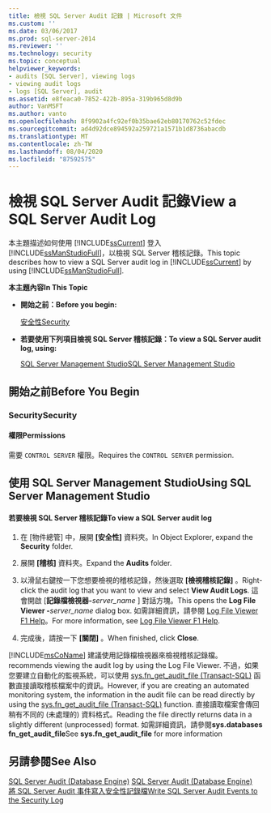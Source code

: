```yaml
---
title: 檢視 SQL Server Audit 記錄 | Microsoft 文件
ms.custom: ''
ms.date: 03/06/2017
ms.prod: sql-server-2014
ms.reviewer: ''
ms.technology: security
ms.topic: conceptual
helpviewer_keywords:
- audits [SQL Server], viewing logs
- viewing audit logs
- logs [SQL Server], audit
ms.assetid: e8feaca0-7852-422b-895a-319b965d8d9b
author: VanMSFT
ms.author: vanto
ms.openlocfilehash: 8f9902a4fc92ef0b35bae62eb80170762c52fdec
ms.sourcegitcommit: ad4d92dce894592a259721a1571b1d8736abacdb
ms.translationtype: MT
ms.contentlocale: zh-TW
ms.lasthandoff: 08/04/2020
ms.locfileid: "87592575"
---
```

# <a name="view-a-sql-server-audit-log"></a><span data-ttu-id="2ac73-102">檢視 SQL Server Audit 記錄</span><span class="sxs-lookup"><span data-stu-id="2ac73-102">View a SQL Server Audit Log</span></span>
  <span data-ttu-id="2ac73-103">本主題描述如何使用 [!INCLUDE[ssCurrent](../../../includes/sscurrent-md.md)] 登入 [!INCLUDE[ssManStudioFull](../../../includes/ssmanstudiofull-md.md)]，以檢視 SQL Server 稽核記錄。</span><span class="sxs-lookup"><span data-stu-id="2ac73-103">This topic describes how to view a SQL Server audit log in [!INCLUDE[ssCurrent](../../../includes/sscurrent-md.md)] by using [!INCLUDE[ssManStudioFull](../../../includes/ssmanstudiofull-md.md)].</span></span>  
  
 <span data-ttu-id="2ac73-104">**本主題內容**</span><span class="sxs-lookup"><span data-stu-id="2ac73-104">**In This Topic**</span></span>  
  
-   <span data-ttu-id="2ac73-105">**開始之前：**</span><span class="sxs-lookup"><span data-stu-id="2ac73-105">**Before you begin:**</span></span>  
  
     [<span data-ttu-id="2ac73-106">安全性</span><span class="sxs-lookup"><span data-stu-id="2ac73-106">Security</span></span>](#Security)  
  
-   <span data-ttu-id="2ac73-107">**若要使用下列項目檢視 SQL Server 稽核記錄：**</span><span class="sxs-lookup"><span data-stu-id="2ac73-107">**To view a SQL Server audit log, using:**</span></span>  
  
     [<span data-ttu-id="2ac73-108">SQL Server Management Studio</span><span class="sxs-lookup"><span data-stu-id="2ac73-108">SQL Server Management Studio</span></span>](#SSMSProcedure)  
  
##  <a name="before-you-begin"></a><a name="BeforeYouBegin"></a> <span data-ttu-id="2ac73-109">開始之前</span><span class="sxs-lookup"><span data-stu-id="2ac73-109">Before You Begin</span></span>  
  
###  <a name="security"></a><a name="Security"></a> <span data-ttu-id="2ac73-110">Security</span><span class="sxs-lookup"><span data-stu-id="2ac73-110">Security</span></span>  
  
####  <a name="permissions"></a><a name="Permissions"></a> <span data-ttu-id="2ac73-111">權限</span><span class="sxs-lookup"><span data-stu-id="2ac73-111">Permissions</span></span>  
 <span data-ttu-id="2ac73-112">需要 `CONTROL SERVER` 權限。</span><span class="sxs-lookup"><span data-stu-id="2ac73-112">Requires the `CONTROL SERVER` permission.</span></span>  
  
##  <a name="using-sql-server-management-studio"></a><a name="SSMSProcedure"></a> <span data-ttu-id="2ac73-113">使用 SQL Server Management Studio</span><span class="sxs-lookup"><span data-stu-id="2ac73-113">Using SQL Server Management Studio</span></span>  
  
#### <a name="to-view-a-sql-server-audit-log"></a><span data-ttu-id="2ac73-114">若要檢視 SQL Server 稽核記錄</span><span class="sxs-lookup"><span data-stu-id="2ac73-114">To view a SQL Server audit log</span></span>  
  
1.  <span data-ttu-id="2ac73-115">在 [物件總管] 中，展開 **[安全性]** 資料夾。</span><span class="sxs-lookup"><span data-stu-id="2ac73-115">In Object Explorer, expand the **Security** folder.</span></span>  
  
2.  <span data-ttu-id="2ac73-116">展開 **[稽核]** 資料夾。</span><span class="sxs-lookup"><span data-stu-id="2ac73-116">Expand the **Audits** folder.</span></span>  
  
3.  <span data-ttu-id="2ac73-117">以滑鼠右鍵按一下您想要檢視的稽核記錄，然後選取 **[檢視稽核記錄]** 。</span><span class="sxs-lookup"><span data-stu-id="2ac73-117">Right-click the audit log that you want to view and select **View Audit Logs**.</span></span> <span data-ttu-id="2ac73-118">這會開啟 [**記錄檔檢視器-**_server_name_ ] 對話方塊。</span><span class="sxs-lookup"><span data-stu-id="2ac73-118">This opens the **Log File Viewer -**_server_name_ dialog box.</span></span> <span data-ttu-id="2ac73-119">如需詳細資訊，請參閱 [Log File Viewer F1 Help](../../logs/log-file-viewer-f1-help.md)。</span><span class="sxs-lookup"><span data-stu-id="2ac73-119">For more information, see [Log File Viewer F1 Help](../../logs/log-file-viewer-f1-help.md).</span></span>  
  
4.  <span data-ttu-id="2ac73-120">完成後，請按一下 **[關閉]** 。</span><span class="sxs-lookup"><span data-stu-id="2ac73-120">When finished, click **Close**.</span></span>  
  
 [!INCLUDE[msCoName](../../../includes/msconame-md.md)] <span data-ttu-id="2ac73-121">建議使用記錄檔檢視器來檢視稽核記錄檔。</span><span class="sxs-lookup"><span data-stu-id="2ac73-121">recommends viewing the audit log by using the Log File Viewer.</span></span> <span data-ttu-id="2ac73-122">不過，如果您要建立自動化的監視系統，可以使用 [sys.fn_get_audit_file &#40;Transact-SQL&#41;](/sql/relational-databases/system-functions/sys-fn-get-audit-file-transact-sql) 函數直接讀取稽核檔案中的資訊。</span><span class="sxs-lookup"><span data-stu-id="2ac73-122">However, if you are creating an automated monitoring system, the information in the audit file can be read directly by using the [sys.fn_get_audit_file &#40;Transact-SQL&#41;](/sql/relational-databases/system-functions/sys-fn-get-audit-file-transact-sql) function.</span></span> <span data-ttu-id="2ac73-123">直接讀取檔案會傳回稍有不同的 (未處理的) 資料格式。</span><span class="sxs-lookup"><span data-stu-id="2ac73-123">Reading the file directly returns data in a slightly different (unprocessed) format.</span></span> <span data-ttu-id="2ac73-124">如需詳細資訊，請參閱**sys.databases fn_get_audit_file**</span><span class="sxs-lookup"><span data-stu-id="2ac73-124">See **sys.fn_get_audit_file** for more information</span></span>  
  
## <a name="see-also"></a><span data-ttu-id="2ac73-125">另請參閱</span><span class="sxs-lookup"><span data-stu-id="2ac73-125">See Also</span></span>  
 <span data-ttu-id="2ac73-126">[SQL Server Audit &#40;Database Engine&#41;](sql-server-audit-database-engine.md) </span><span class="sxs-lookup"><span data-stu-id="2ac73-126">[SQL Server Audit &#40;Database Engine&#41;](sql-server-audit-database-engine.md) </span></span>  
 [<span data-ttu-id="2ac73-127">將 SQL Server Audit 事件寫入安全性記錄檔</span><span class="sxs-lookup"><span data-stu-id="2ac73-127">Write SQL Server Audit Events to the Security Log</span></span>](write-sql-server-audit-events-to-the-security-log.md)  
  
  
